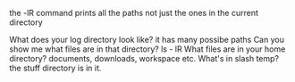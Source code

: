 the -lR command prints all the paths not just the ones in the current directory

What does your log directory look like?
it has many possibe paths
Can you show me what files are in that directory?
ls - lR
What files are in your home directory?
documents, downloads, workspace etc.
What's in slash temp?
the stuff directory is in it.
